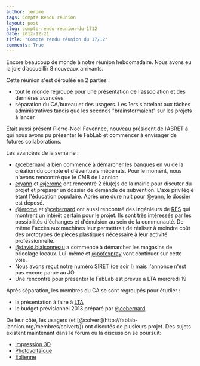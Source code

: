 ```yaml
---
author: jerome
tags: Compte Rendu réunion
layout: post
slug: compte-rendu-reunion-du-1712
date: 2012-12-21
title: "Compte rendu réunion du 17/12"
comments: True
---
```

Encore beaucoup de monde à notre réunion hebdomadaire. Nous avons eu la joie
d’accueillir 8 nouveaux arrivants.

Cette réunion s'est déroulée en 2 parties :

  * tout le monde regroupé pour une présentation de l'association et des dernières avancées
  * séparation du CA/bureau et des usagers. Les 1ers s'attelant aux tâches administratives tandis que les seconds "brainstormaient" sur les projets à lancer

Était aussi présent Pierre-Noël Favennec, nouveau président de l’ABRET à qui
nous avons pu présenter le FabLab et commencer à envisager de futures
collaborations.

Les avancées de la semaine :

  * [@cebernard](http://fablab-lannion.org/membres/cebernard/) a bien commencé à démarcher les banques en vu de la création du compte et d'éventuels mécénats. Pour le moment, nous n'avons rencontré que le CMB de Lannion
  * [@yann](http://fablab-lannion.org/membres/yann/) et [@jerome](http://fablab-lannion.org/membres/jerome/) ont rencontré 2 élu(e)s de la mairie pour discuter du projet et préparer un dossier de demande de subvention. L'axe privilégié étant l'éducation populaire. Après une dure nuit pour [@yann](http://fablab-lannion.org/membres/yann/), le dossier est déposé.
  * [@jerome](http://fablab-lannion.org/membres/jerome/) et [@cebernard](http://fablab-lannion.org/membres/cebernard/) ont aussi rencontré des ingénieurs de [RFS](http://www.rfsworld.com/) qui montrent un intérêt certain pour le projet. Ils sont très intéressés par les possibilités d'échanges et d'émulsion au sein de la communauté. De même l'accès aux machines leur permettrait de réaliser à moindre coût des prototypes de pièces plastiques nécessaire à leur activité professionnelle.
  * [@david.blaisonneau](http://fablab-lannion.org/membres/david.blaisonneau/) a commencé à démarcher les magasins de bricolage locaux. Lui-même et [@pofexpray](http://fablab-lannion.org/membres/pofexpray/) vont continuer sur cette voie.
  * Nous avons reçut notre numéro SIRET (ce soir !) mais l'annonce n'est pas encore parue au JO
  * Une rencontre pour présenter le FabLab est prévue à LTA mercredi 19

Après séparation, les membres du CA se sont regroupés pour étudier :

  * la présentation à faire à [LTA](http://www.lannion-tregor.com/)
  * le budget prévisionnel 2013 préparé par [@cebernard](http://fablab-lannion.org/membres/cebernard/)

De leur côté, les usagers (et [@colvert](http://fablab-
lannion.org/membres/colvert/)) ont discutés de plusieurs projet. Des sujets
existent maintenant dans le forum ou la discussion se poursuit:

  * [Impression 3D](http://fablab-lannion.org/groupes/usagers/forum/topic/impression-3d/)
  * [Photovoltaïque ](http://fablab-lannion.org/groupes/usagers/forum/topic/projet-photovoltaique/)
  * [Éolienne](http://fablab-lannion.org/groupes/usagers/forum/topic/projet-deolienne/)









